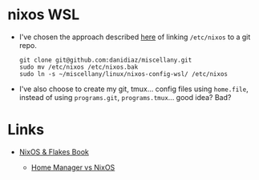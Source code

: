 # nixos WSL

- I've chosen the approach described
  [here](https://nixos-and-flakes.thiscute.world/nixos-with-flakes/other-useful-tips#managing-the-configuration-with-git)
of linking `/etc/nixos` to a git repo.

  ```
  git clone git@github.com:danidiaz/miscellany.git
  sudo mv /etc/nixos /etc/nixos.bak
  sudo ln -s ~/miscellany/linux/nixos-config-wsl/ /etc/nixos 
  ```

- I've also choose to create my git, tmux... config files using `home.file`,
  instead of using `programs.git`, `programs.tmux`... good idea? Bad?

# Links

- [NixOS & Flakes Book](https://nixos-and-flakes.thiscute.world/)

    - [Home Manager vs NixOS](https://nixos-and-flakes.thiscute.world/nixos-with-flakes/start-using-home-manager#home-manager-vs-nixos)

